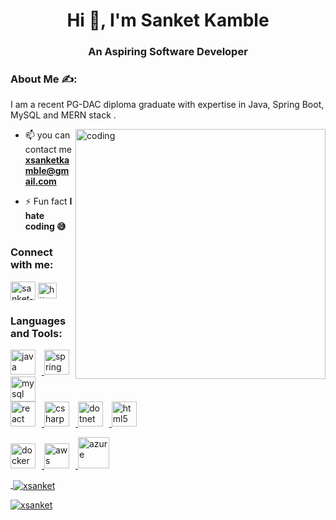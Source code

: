 
<h1 align="center">Hi 👋, I'm Sanket Kamble</h1>
<h3 align="center">An Aspiring Software Developer</h3>

<h3 align="left">About Me ✍️:</h3>
<p align="left">
I am a recent PG-DAC diploma graduate with expertise in Java, Spring Boot, MySQL and MERN stack .
</P>

<img align="right" alt="coding" width="400" src="https://media.tenor.com/rePDfDWO3XoAAAAd/hacking.gif" >

- 📫 you can contact me **xsanketkamble@gmail.com**

- ⚡ Fun fact **I hate coding 😅**

<h3 align="left">Connect with me:</h3>
<p align="left">
<a href="https://linkedin.com/in/sanket-kamble" target="blank"><img align="center" src="https://www.svgrepo.com/show/448234/linkedin.svg" alt="sanket-kamble" height="30" width="40" /></a>
<a href="https://auth.geeksforgeeks.org/user/https://auth.geeksforgeeks.org/user/xsanket" target="blank"><img align="center" src="https://upload.wikimedia.org/wikipedia/commons/thumb/4/43/GeeksforGeeks.svg/1280px-GeeksforGeeks.svg.png" alt="https://auth.geeksforgeeks.org/user/xsanket" height="25" width="30" /></a>
</p>

<h3 align="left">Languages and Tools:</h3>

<p align="left"> 
  <a href="https://www.java.com" target="_blank" rel="noreferrer"> <img src="https://www.svgrepo.com/show/184143/java.svg" alt="java" width="40" height="40" style="margin-right: 10px;"/> </a> 
  <a href="https://spring.io/" target="_blank" rel="noreferrer"> <img src="https://www.vectorlogo.zone/logos/springio/springio-icon.svg" alt="spring" width="40" height="40" style="margin-right: 5px;"/> </a> 
  <a href="https://www.mysql.com/" target="_blank" rel="noreferrer"> <img src="https://www.svgrepo.com/show/342053/mysql.svg" alt="mysql" width="40" height="40" style="margin-right: 10px;"/> </a> 
  <a href="https://reactjs.org/" target="_blank" rel="noreferrer"> <img src="https://www.svgrepo.com/show/439290/react.svg" alt="react" width="40" height="40" style="margin-right: 10px;"/> </a> 
  <a href="https://www.w3schools.com/cs/" target="_blank" rel="noreferrer"> <img src="https://www.svgrepo.com/show/353622/c-sharp.svg" alt="csharp" width="40" height="40" style="margin-right: 10px;"/> </a> 
  <a href="https://dotnet.microsoft.com/" target="_blank" rel="noreferrer"> <img src="https://www.svgrepo.com/show/353668/dotnet.svg" alt="dotnet" width="40" height="40" style="margin-right: 10px;"/> </a>
  <a href="https://www.w3.org/html/" target="_blank" rel="noreferrer"> <img src="https://www.svgrepo.com/show/452228/html-5.svg" alt="html5" width="40" height="40" style="margin-right: 5px;"/> </a>
</p>

<p align="left">
  <a href="https://www.docker.com/" target="_blank" rel="noreferrer"> <img src="https://www.svgrepo.com/show/452192/docker.svg" alt="docker" width="40" height="40" style="margin-right:10px;/> </a> 
  <a href="https://aws.amazon.com" target="_blank" rel="noreferrer"> <img src="https://www.svgrepo.com/show/448266/aws.svg" alt="aws" width="40" height="40" style="padding-right:10px;/></a> 
  <a href="https://azure.microsoft.com/en-in/" target="_blank" rel="noreferrer"> <img src="https://www.svgrepo.com/show/353464/azure.svg" alt="azure" width="50" height="50" style="padding-right: 5px;/> </a>
</p>
  
<p><img align="left" src="https://github-readme-stats.vercel.app/api/top-langs?username=xsanket&show_icons=true&locale=en&layout=compact" alt="xsanket" /></p>

<p>&nbsp;<img align="center" src="https://github-readme-stats.vercel.app/api?username=xsanket&show_icons=true&locale=en" alt="xsanket" /></p>

<p><img align="center" src="https://github-readme-streak-stats.herokuapp.com/?user=xsanket&" alt="xsanket" /></p>
